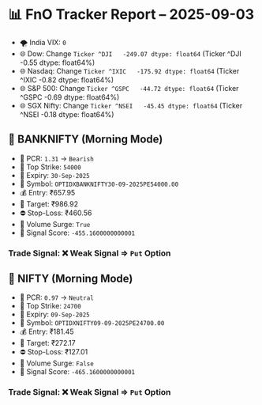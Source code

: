 # 📊 FnO Tracker Report – 2025-09-03
- 🌪️ India VIX: `0`
- 🌐 Dow: Change `Ticker
^DJI   -249.07
dtype: float64` (Ticker
^DJI   -0.55
dtype: float64%)
- 🌐 Nasdaq: Change `Ticker
^IXIC   -175.92
dtype: float64` (Ticker
^IXIC   -0.82
dtype: float64%)
- 🌐 S&P 500: Change `Ticker
^GSPC   -44.72
dtype: float64` (Ticker
^GSPC   -0.69
dtype: float64%)
- 🌐 SGX Nifty: Change `Ticker
^NSEI   -45.45
dtype: float64` (Ticker
^NSEI   -0.18
dtype: float64%)
## 📘 BANKNIFTY (Morning Mode)
- 🔄 PCR: `1.31` → `Bearish`
- 🔢 Top Strike: `54000`
- 📆 Expiry: `30-Sep-2025`
- 🎫 Symbol: `OPTIDXBANKNIFTY30-09-2025PE54000.00`
- 💰 Entry: ₹657.95
- 🎯 Target: ₹986.92
- ⛔ Stop-Loss: ₹460.56
- 🚀 Volume Surge: `True`
- 🧮 Signal Score: `-455.1600000000001`
### Trade Signal: ❌ Weak Signal ⇒ `Put` Option
## 📘 NIFTY (Morning Mode)
- 🔄 PCR: `0.97` → `Neutral`
- 🔢 Top Strike: `24700`
- 📆 Expiry: `09-Sep-2025`
- 🎫 Symbol: `OPTIDXNIFTY09-09-2025PE24700.00`
- 💰 Entry: ₹181.45
- 🎯 Target: ₹272.17
- ⛔ Stop-Loss: ₹127.01
- 🚀 Volume Surge: `False`
- 🧮 Signal Score: `-465.1600000000001`
### Trade Signal: ❌ Weak Signal ⇒ `Put` Option
